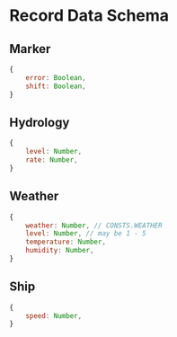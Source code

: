 # Record Data Schema

## Marker

``` javascript
{
    error: Boolean,
    shift: Boolean,
}
```

## Hydrology

``` javascript
{
    level: Number,
    rate: Number,
}
```

## Weather

``` javascript
{
    weather: Number, // CONSTS.WEATHER
    level: Number, // may be 1 - 5
    temperature: Number,
    humidity: Number,
}
```

## Ship

``` javascript
{
    speed: Number,
}
```
